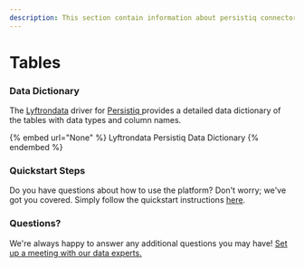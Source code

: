 ```yaml
---
description: This section contain information about persistiq connector tables information
---
```


# Tables

### Data Dictionary

The [Lyftrondata](https://www.lyftrondata.com/) driver for [Persistiq](None/)[ ](https://www.lyftrondata.com/integration/persistiq/)provides a detailed data dictionary of the tables with data types and column names.

{% embed url="None" %}
Lyftrondata Persistiq Data Dictionary
{% endembed %}

### Quickstart Steps

Do you have questions about how to use the platform? Don't worry; we've got you covered. Simply follow the quickstart instructions [here](../README.md).

### Questions? <a href="#questions" id="questions"></a>

We're always happy to answer any additional questions you may have! [Set up a meeting with our data experts.](https://www.lyftrondata.com/book-a-meeting/)

